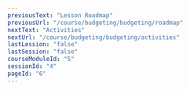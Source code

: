 ```yaml
---
previousText: "Lesson Roadmap"
previousUrl: "/course/budgeting/budgeting/roadmap"
nextText: "Activities"
nextUrl: "/course/budgeting/budgeting/activities"
lastLession: "false"
lastSession: "false"
courseModuleId: "5"
sessionId: "4"
pageId: "6"
---
```



<sparkle-animation-player src="./animation/m3l1.js" composition="05E79C8D9732B946A18A04FA8701B150"></sparkle-animation-player>
